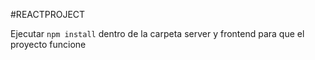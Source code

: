 #REACTPROJECT

Ejecutar `npm install` dentro de la carpeta server y frontend  para que el proyecto funcione
